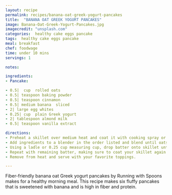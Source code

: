 ```yaml
---
layout: recipe
permalink: recipes/banana-oat-greek-yogurt-pancakes
title:  "BANANA OAT GREEK YOGURT PANCAKES"
image: Banana-Oat-Greek-Yogurt-Pancakes.jpg
imagecredit: "unsplash.com"
categories:  healthy cake eggs pancake
tags:  healthy cake eggs pancake
meal: breakfast
chef: foodwage
time: under 10 mins
servings: 1

notes:

ingredients:
- Pancake:

- 0.5|  cup  rolled oats
- 0.5| teaspoon baking powder
- 0.5| teaspoon cinnamon
- 0.5| medium banana  sliced
- 2| large egg whites
- 0.25| cup  plain Greek yogurt
- 2| tablespoon almond milk
- 0.5| teaspoon vanilla extract

directions:
- Preheat a skillet over medium heat and coat it with cooking spray or oil. You want to make sure that it’s very hot before you start cooking your pancakes.
- Add ingredients to a blender in the order listed and blend until oats are broken down and batter is frothy.
- Using a ladle or 0.25 cup measuring cup, drop batter onto skillet until desired size of pancakes is reached. Cook until the edges begin to look dry and bubbles start to form on the top of the pancake, about 1 minute. Using a spatula, flip and cook about 2 more minutes on the other side.
- Repeat with remaining batter, making sure to coat your skillet again with oil between each batch
- Remove from heat and serve with your favorite toppings.

---
```


Fiber-friendly banana oat Greek yogurt pancakes by Running with Spoons makes for a healthy morning meal. This recipe makes six fluffy pancakes that is sweetened with banana and is high in fiber and protein.